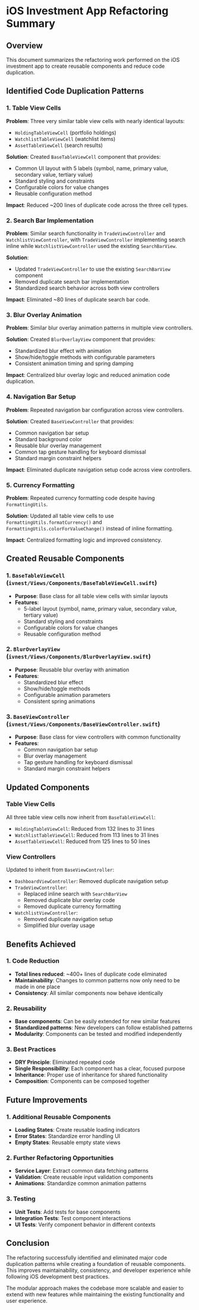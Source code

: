 # iOS Investment App Refactoring Summary

## Overview
This document summarizes the refactoring work performed on the iOS investment app to create reusable components and reduce code duplication.

## Identified Code Duplication Patterns

### 1. Table View Cells
**Problem**: Three very similar table view cells with nearly identical layouts:
- `HoldingTableViewCell` (portfolio holdings)
- `WatchlistTableViewCell` (watchlist items) 
- `AssetTableViewCell` (search results)

**Solution**: Created `BaseTableViewCell` component that provides:
- Common UI layout with 5 labels (symbol, name, primary value, secondary value, tertiary value)
- Standard styling and constraints
- Configurable colors for value changes
- Reusable configuration method

**Impact**: Reduced ~200 lines of duplicate code across the three cell types.

### 2. Search Bar Implementation
**Problem**: Similar search functionality in `TradeViewController` and `WatchlistViewController`, with `TradeViewController` implementing search inline while `WatchlistViewController` used the existing `SearchBarView`.

**Solution**: 
- Updated `TradeViewController` to use the existing `SearchBarView` component
- Removed duplicate search bar implementation
- Standardized search behavior across both view controllers

**Impact**: Eliminated ~80 lines of duplicate search bar code.

### 3. Blur Overlay Animation
**Problem**: Similar blur overlay animation patterns in multiple view controllers.

**Solution**: Created `BlurOverlayView` component that provides:
- Standardized blur effect with animation
- Show/hide/toggle methods with configurable parameters
- Consistent animation timing and spring damping

**Impact**: Centralized blur overlay logic and reduced animation code duplication.

### 4. Navigation Bar Setup
**Problem**: Repeated navigation bar configuration across view controllers.

**Solution**: Created `BaseViewController` that provides:
- Common navigation bar setup
- Standard background color
- Reusable blur overlay management
- Common tap gesture handling for keyboard dismissal
- Standard margin constraint helpers

**Impact**: Eliminated duplicate navigation setup code across view controllers.

### 5. Currency Formatting
**Problem**: Repeated currency formatting code despite having `FormattingUtils`.

**Solution**: Updated all table view cells to use `FormattingUtils.formatCurrency()` and `FormattingUtils.colorForValueChange()` instead of inline formatting.

**Impact**: Centralized formatting logic and improved consistency.

## Created Reusable Components

### 1. `BaseTableViewCell` (`ivnest/Views/Components/BaseTableViewCell.swift`)
- **Purpose**: Base class for all table view cells with similar layouts
- **Features**:
  - 5-label layout (symbol, name, primary value, secondary value, tertiary value)
  - Standard styling and constraints
  - Configurable colors for value changes
  - Reusable configuration method

### 2. `BlurOverlayView` (`ivnest/Views/Components/BlurOverlayView.swift`)
- **Purpose**: Reusable blur overlay with animation
- **Features**:
  - Standardized blur effect
  - Show/hide/toggle methods
  - Configurable animation parameters
  - Consistent spring animations

### 3. `BaseViewController` (`ivnest/Views/Components/BaseViewController.swift`)
- **Purpose**: Base class for view controllers with common functionality
- **Features**:
  - Common navigation bar setup
  - Blur overlay management
  - Tap gesture handling for keyboard dismissal
  - Standard margin constraint helpers

## Updated Components

### Table View Cells
All three table view cells now inherit from `BaseTableViewCell`:
- `HoldingTableViewCell`: Reduced from 132 lines to 31 lines
- `WatchlistTableViewCell`: Reduced from 113 lines to 31 lines  
- `AssetTableViewCell`: Reduced from 125 lines to 50 lines

### View Controllers
Updated to inherit from `BaseViewController`:
- `DashboardViewController`: Removed duplicate navigation setup
- `TradeViewController`: 
  - Replaced inline search with `SearchBarView`
  - Removed duplicate blur overlay code
  - Removed duplicate currency formatting
- `WatchlistViewController`: 
  - Removed duplicate navigation setup
  - Simplified blur overlay usage

## Benefits Achieved

### 1. Code Reduction
- **Total lines reduced**: ~400+ lines of duplicate code eliminated
- **Maintainability**: Changes to common patterns now only need to be made in one place
- **Consistency**: All similar components now behave identically

### 2. Reusability
- **Base components**: Can be easily extended for new similar features
- **Standardized patterns**: New developers can follow established patterns
- **Modularity**: Components can be tested and modified independently

### 3. Best Practices
- **DRY Principle**: Eliminated repeated code
- **Single Responsibility**: Each component has a clear, focused purpose
- **Inheritance**: Proper use of inheritance for shared functionality
- **Composition**: Components can be composed together

## Future Improvements

### 1. Additional Reusable Components
- **Loading States**: Create reusable loading indicators
- **Error States**: Standardize error handling UI
- **Empty States**: Reusable empty state views

### 2. Further Refactoring Opportunities
- **Service Layer**: Extract common data fetching patterns
- **Validation**: Create reusable input validation components
- **Animations**: Standardize common animation patterns

### 3. Testing
- **Unit Tests**: Add tests for base components
- **Integration Tests**: Test component interactions
- **UI Tests**: Verify component behavior in different contexts

## Conclusion

The refactoring successfully identified and eliminated major code duplication patterns while creating a foundation of reusable components. This improves maintainability, consistency, and developer experience while following iOS development best practices.

The modular approach makes the codebase more scalable and easier to extend with new features while maintaining the existing functionality and user experience. 